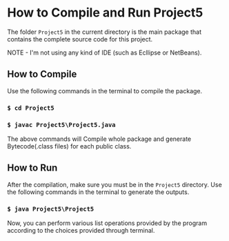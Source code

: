 # How to Compile and Run Project5

The folder `Project5` in the current directory is the main package that contains the complete source code for this project.

NOTE - I'm not using any kind of IDE (such as Ecllipse or NetBeans).

## How to Compile

Use the following commands in the terminal to compile the package.
### `$ cd Project5`
### `$ javac Project5\Project5.java`

The above commands will Compile whole package and generate Bytecode(.class files) for each public class.

## How to Run

After the compilation, make sure you must be in the `Project5` directory.
Use the following commands in the terminal to generate the outputs.
### `$ java Project5\Project5`

Now, you can perform various list operations provided by the program according to the choices provided through terminal.
